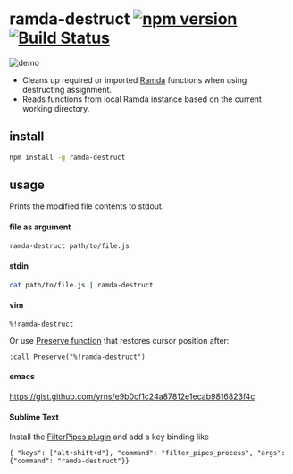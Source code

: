 # ramda-destruct [![npm version](https://badge.fury.io/js/ramda-destruct.svg)](https://www.npmjs.com/package/ramda-destruct) [![Build Status](https://travis-ci.org/raine/ramda-destruct.svg?branch=master)](https://travis-ci.org/raine/ramda-destruct)

![demo](https://raw.githubusercontent.com/raine/ramda-destruct/media/demo.gif)

- Cleans up required or imported [Ramda](http://ramdajs.com) functions when
  using destructing assignment.
- Reads functions from local Ramda instance based on the current working
  directory.

## install

```sh
npm install -g ramda-destruct
```

## usage

Prints the modified file contents to stdout.

#### file as argument

```sh
ramda-destruct path/to/file.js
```

#### stdin

```sh
cat path/to/file.js | ramda-destruct
```

#### vim

```
%!ramda-destruct
```

Or use [Preserve function](https://technotales.wordpress.com/2010/03/31/preserve-a-vim-function-that-keeps-your-state/)
that restores cursor position after:

```
:call Preserve("%!ramda-destruct")
```

#### emacs

https://gist.github.com/yrns/e9b0cf1c24a87812e1ecab9816823f4c

#### Sublime Text
Install the [FilterPipes plugin](https://packagecontrol.io/packages/FilterPipes) and add a key binding like
```
{ "keys": ["alt+shift+d"], "command": "filter_pipes_process", "args": {"command": "ramda-destruct"}}
```
